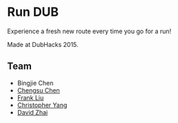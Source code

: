# Run DUB

Experience a fresh new route every time you go for a run!

Made at DubHacks 2015.

## Team

* Bingjie Chen
* [Chengsu Chen](http://www.github.com/chengsuchen)
* [Frank Liu](http://www.github.com/franczloo)
* [Christopher Yang](http://www.github.com/chriscyang)
* [David Zhai](http://www.github.com/DavidZhai)
